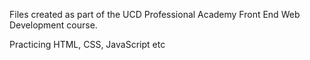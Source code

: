 Files created as part of the UCD Professional Academy Front End Web Development course.

Practicing HTML, CSS, JavaScript etc
